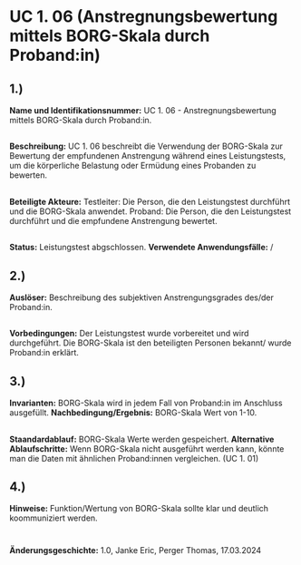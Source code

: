 # UC 1. 06 (Anstregnungsbewertung mittels BORG-Skala durch Proband:in)
## 1.)
**Name und Identifikationsnummer:** UC 1. 06 - Anstregnungsbewertung mittels BORG-Skala durch Proband:in.
## 
**Beschreibung:** UC 1. 06 beschreibt die Verwendung der BORG-Skala zur Bewertung der empfundenen Anstrengung während eines Leistungstests, um die körperliche Belastung oder Ermüdung eines Probanden zu bewerten.
## 
**Beteiligte Akteure:** 
Testleiter: Die Person, die den Leistungstest durchführt und die BORG-Skala anwendet.
Proband: Die Person, die den Leistungstest durchführt und die empfundene Anstrengung bewertet.
## 
**Status:** Leistungstest abgschlossen.
**Verwendete Anwendungsfälle:** /
## 2.)
**Auslöser:** Beschreibung des subjektiven Anstrengungsgrades des/der Proband:in.
##
**Vorbedingungen:** Der Leistungstest wurde vorbereitet und wird durchgeführt.
Die BORG-Skala ist den beteiligten Personen bekannt/ wurde Proband:in erklärt.
## 3.)
**Invarianten:** BORG-Skala wird in jedem Fall von Proband:in im Anschluss ausgefüllt.
**Nachbedingung/Ergebnis:** BORG-Skala Wert von 1-10.
##
**Staandardablauf:** BORG-Skala Werte werden gespeichert.
**Alternative Ablaufschritte:** Wenn BORG-Skala nicht ausgeführt werden kann, könnte man die Daten mit ähnlichen Proband:innen vergleichen. (UC 1. 01)
## 4.)
**Hinweise:** Funktion/Wertung von BORG-Skala sollte klar und deutlich koommuniziert werden.
#
**Änderungsgeschichte:** 1.0, Janke Eric, Perger Thomas, 17.03.2024

